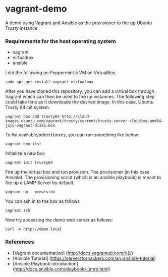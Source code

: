 # vagrant-demo
A demo using Vagrant and Ansible as the provisioner to fire up Ubuntu Trusty instance

### Requirements for the host operating system

- vagrant
- virtualbox
- ansible

I did the following on Peppermint 5 VM on VirtualBox.

``` 
sudo apt-get install vagrant virtualbox
```

After you have cloned this repository, you can add a virtual box through Vagrant which can then be used to fire up instances. The following step could take time as it downloads the desired image. In this case, Ubuntu Trusty 64-bit system.
 
``` 
vagrant box add trusty64 http://cloud-images.ubuntu.com/vagrant/trusty/current/trusty-server-cloudimg-amd64-juju-vagrant-disk1.box
```

To list available/added boxes, you can run something like below. 

``` 
vagrant box list
```

Initialize a new box

``` 
vagrant init trusty64
```

Fire up the virtual box and run provision. The provisioner (in this case Ansible). The provisioning script (which is an ansible playbook) is meant to fire up a LAMP Server by default.

```
vagrant up --provision
```

You can ssh in to the box as follows

``` 
vagrant ssh
```

Now try accessing the demo web server as follows:

```
curl -v http://demo.local
```
 
### References

- [Vagrant documentation] (http://docs.vagrantup.com/v2/)
- [Ansible Tutorial] (https://serversforhackers.com/an-ansible-tutorial)
- [Ansible Playbook introduction] (http://docs.ansible.com/playbooks_intro.html)


